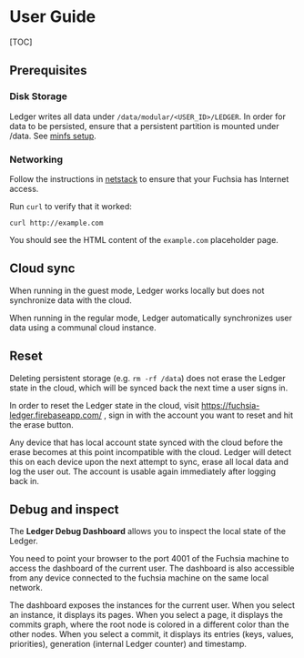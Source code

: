 # User Guide

[TOC]

## Prerequisites

### Disk Storage

Ledger writes all data under `/data/modular/<USER_ID>/LEDGER`. In order for data
to be persisted, ensure that a persistent partition is mounted under /data. See
[minfs setup](/docs/concepts/filesystems/minfs.md).

### Networking

Follow the instructions in
[netstack](https://fuchsia.googlesource.com/netstack/+/d24151e74c745358b102f4f33a3c5f4d720ddc52/README.md)
to ensure that your Fuchsia has Internet access.

Run `curl` to verify that it worked:

```
curl http://example.com
```

You should see the HTML content of the `example.com` placeholder page.

## Cloud sync

When running in the guest mode, Ledger works locally but does not synchronize data
with the cloud.

When running in the regular mode, Ledger automatically synchronizes user data
using a communal cloud instance.

## Reset

Deleting persistent storage (e.g. `rm -rf /data`) does not erase the Ledger
state in the cloud, which will be synced back the next time a user signs in.

In order to reset the Ledger state in the cloud, visit
https://fuchsia-ledger.firebaseapp.com/ , sign in with the account you want to
reset and hit the erase button.

Any device that has local account state synced with the cloud before the erase
becomes at this point incompatible with the cloud. Ledger will detect this on
each device upon the next attempt to sync, erase all local data and log the user
out. The account is usable again immediately after logging back in.

## Debug and inspect

The **Ledger Debug Dashboard** allows you to inspect the local state of the Ledger.

You need to point your browser to the port 4001 of the Fuchsia machine to access
the dashboard of the current user.
The dashboard is also accessible from any device connected to the fuchsia machine
on the same local network.

The dashboard exposes the instances for the current user. When you select an instance,
it displays its pages. When you select a page, it displays the commits graph, where the root node is
colored in a different color than the other nodes. When you select a commit,
it displays its entries (keys, values, priorities), generation (internal Ledger counter)
and timestamp.
